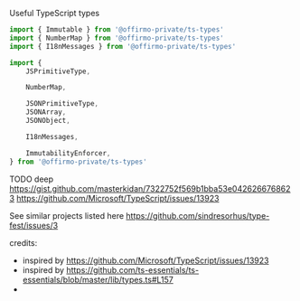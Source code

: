 Useful TypeScript types

```js
import { Immutable } from '@offirmo-private/ts-types'
import { NumberMap } from '@offirmo-private/ts-types'
import { I18nMessages } from '@offirmo-private/ts-types'

import {
	JSPrimitiveType,

	NumberMap,

	JSONPrimitiveType,
	JSONArray,
	JSONObject,

	I18nMessages,

	ImmutabilityEnforcer,
} from '@offirmo-private/ts-types'
```


TODO deep https://gist.github.com/masterkidan/7322752f569b1bba53e0426266768623
          https://github.com/Microsoft/TypeScript/issues/13923

See similar projects listed here https://github.com/sindresorhus/type-fest/issues/3

credits:
- inspired by https://github.com/Microsoft/TypeScript/issues/13923
- inspired by https://github.com/ts-essentials/ts-essentials/blob/master/lib/types.ts#L157
-
